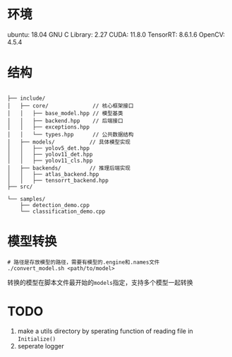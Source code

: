 # 环境
ubuntu: 18.04
GNU C Library: 2.27
CUDA: 11.8.0
TensorRT: 8.6.1.6
OpenCV: 4.5.4
# 结构
```

├── include/
│   ├── core/              // 核心框架接口
│   │   ├── base_model.hpp // 模型基类
│   │   ├── backend.hpp    // 后端接口
│   │   ├── exceptions.hpp
│   │   └── types.hpp      // 公共数据结构
│   ├── models/           // 具体模型实现
│   │   ├── yolov5_det.hpp
│   │   ├── yolov11_det.hpp
│   │   ├── yolov11_cls.hpp
│   ├── backends/         // 推理后端实现
│   │   ├── atlas_backend.hpp
│   │   ├── tensorrt_backend.hpp
├── src/

└── samples/
    ├── detection_demo.cpp
    └── classification_demo.cpp
```

# 模型转换
```
# 路径是存放模型的路径，需要有模型的.engine和.names文件
./convert_model.sh <path/to/model>
```
转换的模型在脚本文件最开始的`models`指定，支持多个模型一起转换

# TODO
1. make a utils directory by sperating function of reading file in `Initialize()`
2. seperate logger